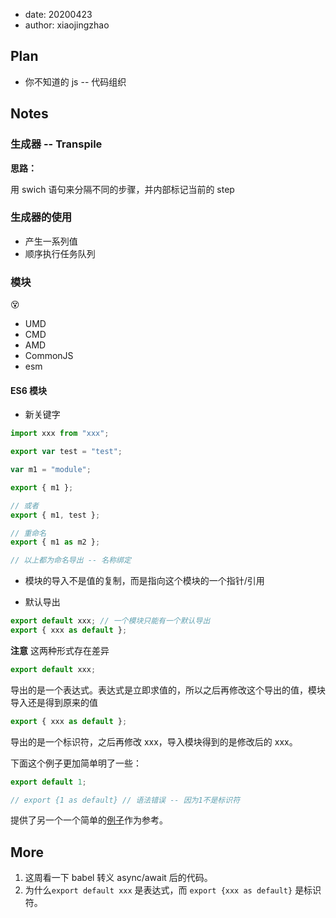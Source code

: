 - date: 20200423
- author: xiaojingzhao

## Plan

- 你不知道的 js -- 代码组织

## Notes

### 生成器 -- Transpile

**思路：**

用 swich 语句来分隔不同的步骤，并内部标记当前的 step

### 生成器的使用

- 产生一系列值
- 顺序执行任务队列

### 模块

😵

- UMD
- CMD
- AMD
- CommonJS
- esm

#### ES6 模块

- 新关键字

```js
import xxx from "xxx";

export var test = "test";

var m1 = "module";

export { m1 };

// 或者
export { m1, test };

// 重命名
export { m1 as m2 };

// 以上都为命名导出 -- 名称绑定
```

- 模块的导入不是值的复制，而是指向这个模块的一个指针/引用

- 默认导出

```js
export default xxx; // 一个模块只能有一个默认导出
export { xxx as default };
```

**注意** 这两种形式存在差异

```js
export default xxx;
```

导出的是一个表达式。表达式是立即求值的，所以之后再修改这个导出的值，模块导入还是得到原来的值

```js
export { xxx as default };
```

导出的是一个标识符，之后再修改 xxx，导入模块得到的是修改后的 xxx。

下面这个例子更加简单明了一些：

```js
export default 1;

// export {1 as default} // 语法错误 -- 因为1不是标识符
```

提供了另一个一个简单的[例子](./examples/es6-module/default-export-example)作为参考。

## More

1. 这周看一下 babel 转义 async/await 后的代码。
2. 为什么`export default xxx` 是表达式，而 `export {xxx as default}` 是标识符。
